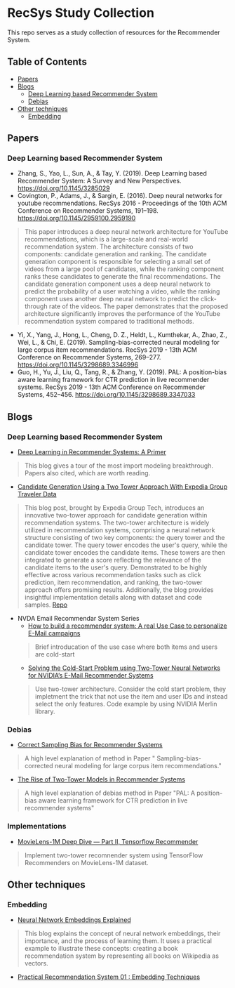 # RecSys Study Collection

This repo serves as a study collection of resources for the Recommender System.

## Table of Contents

- [Papers](#papers)
- [Blogs](#blogs)
  - [Deep Learning based Recommender System](#deep-learning-based-recommender-system)
  - [Debias](#debias)
- [Other techniques](#other-techniques)
    - [Embedding](#embedding)

## Papers

### Deep Learning based Recommender System
- Zhang, S., Yao, L., Sun, A., & Tay, Y. (2019). Deep Learning based Recommender System: A Survey and New Perspectives. https://doi.org/10.1145/3285029
- Covington, P., Adams, J., & Sargin, E. (2016). Deep neural networks for youtube recommendations. RecSys 2016 - Proceedings of the 10th ACM Conference on Recommender Systems, 191–198. https://doi.org/10.1145/2959100.2959190
>This paper introduces a deep neural network architecture for YouTube recommendations, which is a large-scale and real-world recommendation system. The architecture consists of two components: candidate generation and ranking. The candidate generation component is responsible for selecting a small set of videos from a large pool of candidates, while the ranking component ranks these candidates to generate the final recommendations. The candidate generation component uses a deep neural network to predict the probability of a user watching a video, while the ranking component uses another deep neural network to predict the click-through rate of the videos. The paper demonstrates that the proposed architecture significantly improves the performance of the YouTube recommendation system compared to traditional methods.
- Yi, X., Yang, J., Hong, L., Cheng, D. Z., Heldt, L., Kumthekar, A., Zhao, Z., Wei, L., & Chi, E. (2019). Sampling-bias-corrected neural modeling for large corpus item recommendations. RecSys 2019 - 13th ACM Conference on Recommender Systems, 269–277. https://doi.org/10.1145/3298689.3346996
- Guo, H., Yu, J., Liu, Q., Tang, R., & Zhang, Y. (2019). PAL: A position-bias aware learning framework for CTR prediction in live recommender systems. RecSys 2019 - 13th ACM Conference on Recommender Systems, 452–456. https://doi.org/10.1145/3298689.3347033

## Blogs
### Deep Learning based Recommender System
- [Deep Learning in Recommender Systems: A Primer](https://towardsdatascience.com/deep-learning-in-recommender-systems-a-primer-96e4b07b54ca)
> This blog gives a tour of the most import modeling breakthrough. Papers also cited, which are worth reading.
- [Candidate Generation Using a Two Tower Approach With Expedia Group Traveler Data](https://medium.com/expedia-group-tech/candidate-generation-using-a-two-tower-approach-with-expedia-group-traveler-data-ca6a0dcab83e)
>This blog post, brought by Expedia Group Tech, introduces an innovative two-tower approach for candidate generation within recommendation systems. The two-tower architecture is widely utilized in recommendation systems, comprising a neural network structure consisting of two key components: the query tower and the candidate tower. The query tower encodes the user's query, while the candidate tower encodes the candidate items. These towers are then integrated to generate a score reflecting the relevance of the candidate items to the user's query. Demonstrated to be highly effective across various recommendation tasks such as click prediction, item recommendation, and ranking, the two-tower approach offers promising results. Additionally, the blog provides insightful implementation details along with dataset and code samples. [Repo](https://github.com/ExpediaGroup/two-tower-lodging-candidate-generation)
- NVDA Email Recommendar System Series
  - [How to build a recommender system: A real Use Case to personalize E-Mail campaigns](https://medium.com/nvidia-merlin/how-to-build-a-recommender-system-a-real-use-case-to-personalize-e-mail-campaigns-2587fdc3159d)
  > Brief introducation of the use case where both items and users are cold-start
  - [Solving the Cold-Start Problem using Two-Tower Neural Networks for NVIDIA’s E-Mail Recommender Systems](https://medium.com/nvidia-merlin/solving-the-cold-start-problem-using-two-tower-neural-networks-for-nvidias-e-mail-recommender-2d5b30a071a4)
  > Use two-tower architecture. Consider the cold start problem, they impletment the trick that not use the item and user IDs and instead select the only features. Code example by using NVIDIA Merlin library.
### Debias
- [Correct Sampling Bias for Recommender Systems](https://medium.com/towards-data-science/correct-sampling-bias-for-recommender-systems-d2f6d9fdddec)
> A high level explanation of method in Paper " Sampling-bias-corrected neural modeling for large corpus item recommendations."
- [The Rise of Two-Tower Models in Recommender Systems](https://medium.com/towards-data-science/the-rise-of-two-tower-models-in-recommender-systems-be6217494831) 
> A high level explanation of debias method in Paper "PAL: A position-bias aware learning framework for CTR prediction in live recommender systems"

### Implementations
- [MovieLens-1M Deep Dive — Part II, Tensorflow Recommender](https://towardsdatascience.com/movielens-1m-deep-dive-part-ii-tensorflow-recommenders-4ca358cc886e)
> Implement two-tower recomnender system using TensorFlow Recommenders on MovieLens-1M dataset.
## Other techniques

### Embedding
- [Neural Network Embeddings Explained](https://towardsdatascience.com/neural-network-embeddings-explained-4d028e6f0526)
> This blog explains the concept of neural network embeddings, their importance, and the process of learning them. It uses a practical example to illustrate these concepts: creating a book recommendation system by representing all books on Wikipedia as vectors.
- [Practical Recommendation System 01 : Embedding Techniques](https://medium.com/數學-人工智慧與蟒蛇/推薦系統實務-一-embedding-技巧-a4cc69775b18)
